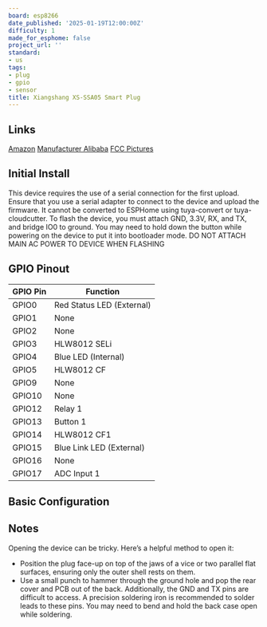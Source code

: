 ```yaml
---
board: esp8266
date_published: '2025-01-19T12:00:00Z'
difficulty: 1
made_for_esphome: false
project_url: ''
standard:
- us
tags:
- plug
- gpio
- sensor
title: Xiangshang XS-SSA05 Smart Plug
---
```


## Links

[Amazon](https://www.amazon.com/gp/product/B07KP3HQR4)
[Manufacturer Alibaba](https://www.alibaba.com/product-detail/XS-SSA05-220V-US-standard-electrical_62365683004.html)
[FCC Pictures](https://fcc.report/FCC-ID/2AL65-XSSSA05/3627360.pdf)

## Initial Install

This device requires the use of a serial connection for the first upload. Ensure that you use a serial adapter to connect to the device and upload the firmware.
It cannot be converted to ESPHome using tuya-convert or tuya-cloudcutter.
To flash the device, you must attach GND, 3.3V, RX, and TX, and bridge IO0 to ground. You may need to hold down the button while powering on the device to put it into bootloader mode.
DO NOT ATTACH MAIN AC POWER TO DEVICE WHEN FLASHING

## GPIO Pinout

| GPIO Pin | Function                  |
| -------- |---------------------------|
| GPIO0    | Red Status LED (External) |
| GPIO1    | None                      |
| GPIO2    | None                      |
| GPIO3    | HLW8012 SELi              |
| GPIO4    | Blue LED (Internal)       |
| GPIO5    | HLW8012 CF                |
| GPIO9    | None                      |
| GPIO10   | None                      |
| GPIO12   | Relay 1                   |
| GPIO13   | Button 1                  |
| GPIO14   | HLW8012 CF1               |
| GPIO15   | Blue Link LED (External)  |
| GPIO16   | None                      |
| GPIO17   | ADC Input 1               |

## Basic Configuration

## Notes

Opening the device can be tricky. Here’s a helpful method to open it:
- Position the plug face-up on top of the jaws of a vice or two parallel flat surfaces, ensuring only the outer shell rests on them.
- Use a small punch to hammer through the ground hole and pop the rear cover and PCB out of the back.
Additionally, the GND and TX pins are difficult to access. A precision soldering iron is recommended to solder leads to these pins.
You may need to bend and hold the back case open while soldering.